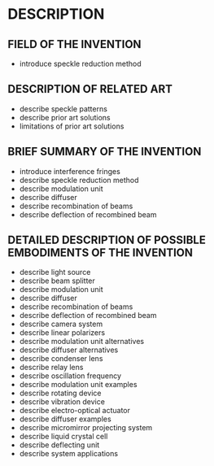# DESCRIPTION

## FIELD OF THE INVENTION

- introduce speckle reduction method

## DESCRIPTION OF RELATED ART

- describe speckle patterns
- describe prior art solutions
- limitations of prior art solutions

## BRIEF SUMMARY OF THE INVENTION

- introduce interference fringes
- describe speckle reduction method
- describe modulation unit
- describe diffuser
- describe recombination of beams
- describe deflection of recombined beam

## DETAILED DESCRIPTION OF POSSIBLE EMBODIMENTS OF THE INVENTION

- describe light source
- describe beam splitter
- describe modulation unit
- describe diffuser
- describe recombination of beams
- describe deflection of recombined beam
- describe camera system
- describe linear polarizers
- describe modulation unit alternatives
- describe diffuser alternatives
- describe condenser lens
- describe relay lens
- describe oscillation frequency
- describe modulation unit examples
- describe rotating device
- describe vibration device
- describe electro-optical actuator
- describe diffuser examples
- describe micromirror projecting system
- describe liquid crystal cell
- describe deflecting unit
- describe system applications

